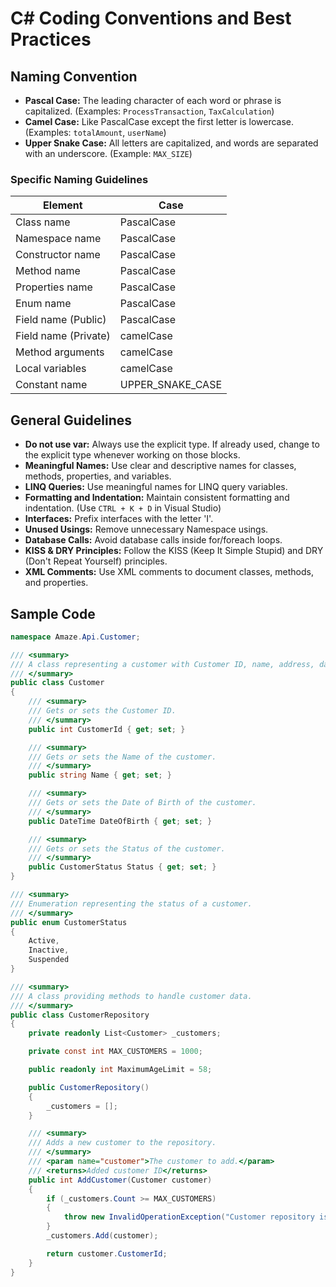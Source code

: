 # C# Coding Conventions and Best Practices

## Naming Convention

- **Pascal Case:** The leading character of each word or phrase is capitalized. (Examples: `ProcessTransaction`, `TaxCalculation`)
- **Camel Case:** Like PascalCase except the first letter is lowercase. (Examples: `totalAmount`, `userName`)
- **Upper Snake Case:** All letters are capitalized, and words are separated with an underscore. (Example: `MAX_SIZE`)

### Specific Naming Guidelines

<div align="center">

|          Element          |        Case         |
|--------------------------|---------------------|
|       Class name         |     PascalCase      |
|     Namespace name       |     PascalCase      |
|    Constructor name      |     PascalCase      |
|       Method name        |     PascalCase      |
|     Properties name      |     PascalCase      |
|         Enum name        |     PascalCase      |
|  Field name (Public)     |     PascalCase      |
| Field name (Private)     |     camelCase       |
|     Method arguments     |     camelCase       |
|      Local variables     |     camelCase       |
|       Constant name      | UPPER_SNAKE_CASE    |

</div>

## General Guidelines

- **Do not use var:** Always use the explicit type. If already used, change to the explicit type whenever working on those blocks.
- **Meaningful Names:** Use clear and descriptive names for classes, methods, properties, and variables.
- **LINQ Queries:** Use meaningful names for LINQ query variables.
- **Formatting and Indentation:** Maintain consistent formatting and indentation. (Use `CTRL + K + D` in Visual Studio)
- **Interfaces:** Prefix interfaces with the letter 'I'.
- **Unused Usings:** Remove unnecessary Namespace usings.
- **Database Calls:** Avoid database calls inside for/foreach loops.
- **KISS & DRY Principles:** Follow the KISS (Keep It Simple Stupid) and DRY (Don't Repeat Yourself) principles.
- **XML Comments:** Use XML comments to document classes, methods, and properties.

## Sample Code
  
````csharp
namespace Amaze.Api.Customer;

/// <summary>
/// A class representing a customer with Customer ID, name, address, date of birth, and status.
/// </summary>
public class Customer
{
    /// <summary>
    /// Gets or sets the Customer ID.
    /// </summary>
    public int CustomerId { get; set; }

    /// <summary>
    /// Gets or sets the Name of the customer.
    /// </summary>
    public string Name { get; set; }

    /// <summary>
    /// Gets or sets the Date of Birth of the customer.
    /// </summary>
    public DateTime DateOfBirth { get; set; }

    /// <summary>
    /// Gets or sets the Status of the customer.
    /// </summary>
    public CustomerStatus Status { get; set; }
}

/// <summary>
/// Enumeration representing the status of a customer.
/// </summary>
public enum CustomerStatus
{
    Active,
    Inactive,
    Suspended
}

/// <summary>
/// A class providing methods to handle customer data.
/// </summary>
public class CustomerRepository
{
    private readonly List<Customer> _customers;

    private const int MAX_CUSTOMERS = 1000;

    public readonly int MaximumAgeLimit = 58;

    public CustomerRepository()
    {
        _customers = [];
    }

    /// <summary>
    /// Adds a new customer to the repository.
    /// </summary>
    /// <param name="customer">The customer to add.</param>
    /// <returns>Added customer ID</returns>
    public int AddCustomer(Customer customer)
    {
        if (_customers.Count >= MAX_CUSTOMERS)
        {
            throw new InvalidOperationException("Customer repository is full.");
        }
        _customers.Add(customer);

        return customer.CustomerId;
    }
}
````

